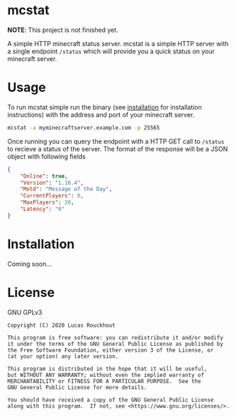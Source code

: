 # mcstat

__NOTE__: This project is not finished yet.

A simple HTTP minecraft status server. mcstat is a simple HTTP server with a single endpoint `/status` which will provide you a quick status on your minecraft server.

# Usage

To run mcstat simple run the binary (see [installation](Installation) for installation instructions) with the address and port of your minecraft server.

```bash
mcstat -a myminecraftserver.example.com -p 25565
```

Once running you can query the endpoint with a HTTP GET call to `/status` to recieve a status of the server. The format of the response will be a JSON object with following fields

```json
{
    "Online": true, 
    "Version": "1.16.4",
    "Motd": "Message of the Day",
    "CurrentPlayers": 0,
    "MaxPlayers": 20, 
    "Latency": "0" 
}
```


# Installation

Coming soon...

# License

GNU GPLv3

```
Copyright (C) 2020 Lucas Rouckhout

This program is free software: you can redistribute it and/or modify
it under the terms of the GNU General Public License as published by
the Free Software Foundation, either version 3 of the License, or
(at your option) any later version.

This program is distributed in the hope that it will be useful,
but WITHOUT ANY WARRANTY; without even the implied warranty of
MERCHANTABILITY or FITNESS FOR A PARTICULAR PURPOSE.  See the
GNU General Public License for more details.

You should have received a copy of the GNU General Public License
along with this program.  If not, see <https://www.gnu.org/licenses/>.
```
